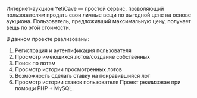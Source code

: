 Интернет-аукцион YetiCave — простой сервис, позволяющий пользователям продать свои личные вещи по выгодной цене на основе аукциона. Пользователь, предложивший максимальную цену, получает вещь по этой стоимости.

В данном проекте реализованы:
1) Регистрация и аутентификация пользователя
2) Просмотр имеющихся лотов/создание собственных
3) Поиск по лотам
4) Просмотр истории просмотренных лотов
5) Возможность сделать ставку на понравившийся лот
6) Просмотр истории ставок пользователя
Проект реализован при помощи PHP + MySQL.
